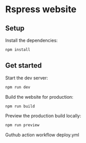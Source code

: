 # Rspress website

## Setup

Install the dependencies:

```bash
npm install
```

## Get started

Start the dev server:

```bash
npm run dev
```

Build the website for production:

```bash
npm run build
```

Preview the production build locally:

```bash
npm run preview
```

Guthub action workflow 
deploy.yml